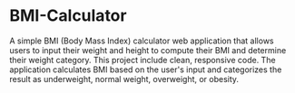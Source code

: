 # BMI-Calculator
A simple BMI (Body Mass Index) calculator web application that allows users to input their weight and height to compute their BMI and determine their weight category. This project include clean, responsive code. The application calculates BMI based on the user's input and categorizes the result as underweight, normal weight, overweight, or obesity.
